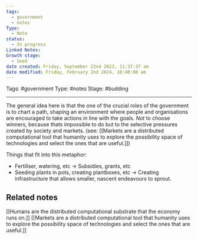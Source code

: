 ```yaml
---
tags:
  - government
  - notes
Type:
  - Note
status:
  - In progress
Linked Notes: 
Growth stage:
  - Seed
date created: Friday, September 22nd 2023, 11:37:37 am
date modified: Friday, February 2nd 2024, 10:40:08 am
---
```

Tags: #government 
Type: #notes 
Stage: #budding

--- 
The general idea here is that the one of the crucial roles of the government is to chart a path,  shaping an environment where people and organisations are encouraged to take actions in line with the goals. *Not* to choose winners, because thats impossible to do but to the selective pressures created by society and markets. (see: [[Markets are a distributed computational tool that humanity uses to explore the possibility space of technologies and select the ones that are useful.]])


Things that fit into this metaphor: 
- Fertiliser, watering, etc -> Subsidies, grants, etc 
- Seeding plants in pots, creating plantboxes, etc -> Creating infrastructure that allows smaller, nascent endeavours to sprout. 


## Related notes 
[[Humans are the distributed computational substrate that the economy runs on.]]
[[Markets are a distributed computational tool that humanity uses to explore the possibility space of technologies and select the ones that are useful.]]


